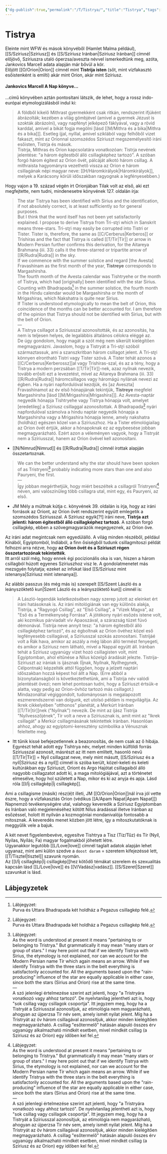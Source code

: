 ```yaml
---
{"dg-publish":true,"permalink":"/T/Tistrya/","title":"Tistrya","tags":["dg_uploaded","Englishtexttranslated"],"created":"2023-10-28T03:55","updated":"2023-10-28T08:15"}
---
```





# Tistrya

Eleinte mint WFW és mások könyvéből (Hamlet Malma például), [[S/Szíriusz\|Szíriusz]] és [[S/Szíriusz Iránban\|Szíriusz Iránban]] címnél előjövő, Szíriuszra utaló óperzsa/aveszta névvel ismerkedtünk meg, azóta, Jankovics Marcell adata alapján már bővül a kör.  
Előjött [[O/Orion\|Orion]] címnél mint **Tistrija isten** (sőt, mint vízfakasztó esőistenként is említi) akár mint Orion, akár mint Szíriusz.  

#### Jankovics Marcell A Nap könyve...

...című könyvében aztán pontosítani látszik, de lehet, hogy a rossz indo-európai etymologizálásból indul ki:  
> A földből kikelő Mithrast gyermekként csak ritkán, rendszerint ifjúként ábrázolták; kezében a világ gömbjével (amivel a gyermek Jézust is szokták ábrázolni), vagy napfényt jelképező fáklyával, vagy a rövid karddal, amivel a bikát fogja megölni \[lásd [[M/Mithra és a bika\|Mithra és a bika]]\]. Esetleg íjjal, nyíllal, amivel sziklából vagy felhőből vizet fakaszt, mint az Orionnal szomszédos Szíriuszt megszemélyesítő iráni esőisten, Tistrja és mások.  
> Tistrja, Mithras és Orion kapcsolatára vonatkozóan: Tistrja nevének jelentése: "a három égitestből álló csillagképhez tartozó". A szóban forgó három égitest az Orion övét, pálcáját alkotó három csillag. A mithraista hagyományra vezethető vissza az Orion e három csillagának népi magyar neve: [[H/Háromkirályok\|Háromkirályok]], melyek a Karácsony körüli időszakban ragyognak a legfényesebben.)  

Hogy vajon a 19. század végén írt Orionjában Tilak volt az első, aki ezt megfejtette, nem tudni, mindenesetre könyvének 127. oldalán írja:  
> The star Tistrya has been identified with Sirius and the identification, if not absolutely correct, is at least sufficiently so for general purposes.  
> But I think that the word itself has not been yet satisfactorily explained. I propose to derive Tistrya from Tri-str̥i which in Sanskrit means three-stars. Tri-str̥i may easily be corrupted into Tistri or Tister. Tister is, therefore, the same as [[C/Cerberus\|Kerberos]] or Trishiras and the fact that Tistrya is called [[T/Tír\|Tír]] or arrow in Modern Persian further confirms this derivation, for the Aitareya Brahmana (iii. 33) calls it the three-starred or tripartite arrow of [[R/Rudra\|Rudra]] in the sky.  
> If we commence with the summer solstice and regard \[the Avesta\] Fravashinam as the first month of the year, **Tistreye** corresponds to Margashirsha.  
> The fourth month of the Avesta calendar was Tishtryehe or the month of Tistrya, which had \[originally\] been identified with the star Sirius. Counting with Bhadrapada[^1] in the summer solstice, the fourth month in the Hindu calendar would be Margashirsha or the month of Mrigashiras, which Nakshatra is quite near Sirius.  
> If Tister is understood etymologically to mean the belt of Orion, this coincidence of the months can be better accounted for. I am therefore of the opinion that Tistrya should not be identified with Sirius, but with the belt of Orion.  
> —  
> A Tistrya csillagot a Szíriusszal azonosították, és az azonosítás, ha nem is teljesen helyes, de legalábbis általános célokra eléggé az.  
> De úgy gondolom, hogy magát a szót még nem sikerült kielégítően megmagyarázni. Javaslom, hogy a Tistryát a Tri-str̥i szóból származtassuk, ami a szanszkritban három csillagot jelent. A Tri-str̥i könnyen elrontható Tistri vagy Tister szóvá. A Tister tehát azonos a [[C/Cerberus\|Kerberossz]]al vagy Trishiras-szal, és az a tény, hogy a Tistrya a modern perzsában [[T/Tír\|Tír]]-nek, azaz nyílnak nevezik, tovább erősíti ezt a levezetést, mivel az Aitareya Brahmana (iii. 33) [[R/Rudra\|Rudra]] háromcsillagos vagy háromágú nyilának nevezi az égben.
> Ha a nyári napfordulóval kezdjük, és \[az Aveszta\] Fravashinamot az év első hónapjának tekintjük, **Tistreye** megfelel Margashirsha \[lásd [[M/Mrigashira\|Mrigashira]]\].
> Az Avesta-naptár negyedik hónapja Tishtryehe vagy Tistrya hónapja volt, amelyet \[eredetileg\] a Szíriusz csillaggal azonosítottak. A Bhadrapada[^1] nyári napfordulóval számolva a hindu naptár negyedik hónapja a Margashirsha vagy a Mrigashira hónapja lenne, amely nakshatra (holdház) egészen közel van a Szíriuszhoz.
> Ha a Tister etimológiailag az Orion övét értjük, akkor a hónapoknak ez az egybeesése jobban megmagyarázható. Ezért azon a véleményen vagyok, hogy a Tistryát nem a Szíriusszal, hanem az Orion övével kell azonosítani.
- [[N/Nimrud\|Nimrud]] és [[R/Rudra\|Rudra]] címnél írottak alapján összetartoznak.  

> We can the better understand why the star should have been spoken of as Tristryeni[^2] probably indicating more stars than one and also Pauryeni, the first.  
> —  
> Így jobban megérthetjük, hogy miért beszéltek a csillagról Tristryeni[^2] néven, ami valószínűleg több csillagra utal, mint egy, és Pauryeni, az első.  
- JM Mély a múltnak kútja c. könyvének 39. oldalán is írja, hogy az iráni források az Oriont, az Orion övét rendszerint együtt emlegetik a szomszédos Szíriusszal. A Szíriusz egyik\[?!\] iráni neve, **Tistrja azt jelenti: három égitestből álló csillagképhez tartozó**. A szóban forgó csillagkép, ebben a szövegmagyarázók megegyeznek, az Orion öve.

Az iráni adat megintcsak nem egyedülálló. A világ minden részéből, például Kínából, Egyiptomból, Indiából, a finn ősiségből tudunk csillagmítoszi példát felhozni arra nézve, hogy **az Orion övét és a Szíriuszt régen összetartozónak tekintették**.  
Itt arról szól még, hogy ennek égi pocizionális oka is van, hiszen a három csillagból húzott egyenes Szíriuszhoz visz le. A gondolatmenetet más mezsgyén folytatja; ezeket az infokat lásd [[S/Szíriusz mint istenanya\|Szíriusz mint istenanya]].   

Az alábbi passzus (és még más is) szerepelt [[S/Szent László és a leányszöktető kun\|Szent László és a leányszöktető kun]] címnél is:  
> A László-legendák keletkezésében nagy szerep jutott az eleinket ért iráni hatásoknak is. Az iráni mitológiának van egy különös alakja, Tistrija, a "Ragyogó Csillag", az "Első Csillag", a "Vizek Magva", az "Eső és a Termékenység Forrása". A jótékony nyári esőzés istene volt, aki kozmikus párviadalt vív Apaoszával, a szárazság tüzet fúvó démonával. Tistrija neve annyit tesz: "a három égitestből álló csillagképhez tartozó", és az égboltnak az Orion övéhez közel eső legfényesebb csillagával, a Szíriusszal szokás azonosítani. Tistrijáé volt a Rák hava, amikor az aszály a még lábon álló termést fenyegeti, és amikor a Szíriusz nem látható, mivel a Nappal együtt áll. Iránban tehát a Szíriusz ugyanúgy vizet hozó csillagisten volt, mint Egyiptomban, ahol eltűnése a Nílus közelgő áradását jelezte. Tistrija-Szíriuszt az irániak is íjásznak (Íjnak, Nyílnak, Nyílhegynek, Célpontnak) képzelték attól függően, hogy a jelzett naptári időszakban hozzá képest hol állt a Nap. (Erre abból a bizonytalanságból is következtethetünk, ami a Tistrija név valódi jelentését övezi; nem lehet pontosan tudni, hogy a Szíriuszt értsük-e alatta, vagy pedig az Orion-övhöz tartozó más csillagot.) Mindazonáltal végiggondolt, tudományosan is megalapozott eszmerendszerrel van dolgunk, ezt utolsó példám is megvilágítja. Az Ikrek cikkelyében "otthonos" planétát, a Merkúrt Iránban [[T/Tír\|tír]]nek ("Nyílnak") nevezik. De mint az íjász Tistrija "Nyílvesszőjének", Tír volt a neve a Szíriusznak is, amit mint az "Ikrek csillagát" a Merkúr csillagmásának tekintettek Iránban. Hasonlóan ahhoz, ahogy az egyiptomi-keresztény szimbolika a Vénusznak feleltette meg.  
- Itt tűnik kissé befejezetlennek a beazonosítás, de nem csak az ő hibája. Egyrészt tehát adott egy Tishtrya név, melyet minden külföldi forrás Szíriusszal azonosít, másrészt az itt nem említett, hasonló nevű [[T/Tír\|Tír]] = Nyíl csillagzat neve, mely mint másutt, [[S/Szíriusz és a nyíl\|Szíriusz és a nyíl]] címnél is szóba került, közel-keleti és keleti kultúrákban egy Szíriuszt, Oriont és Argo Hajótat csillagaiból álló nagyobb csillagzatot adott ki, a maga mitológiájával, azt a történetet elmesélve, hogy hol született a Nap, mikor és ki az anyja és apja. Lásd róla [[I/Íj csillagkép\|Íj csillagkép]].  

Ami a csillagisme (másik) rész(é)t illeti, JM [[O/Orion\|Orion]]nál írva jól vette észre, hogy a vízfakasztás Orion (védikus [[A/Apam Napat\|Apam Napat]]) Napnemző tevékenységére utal, valahogy keveredik a Szíriusz Egyiptomban és Iránban való megjelenéséhez kötött Nílus áradással illetve Iránban az esőzéssel, holott itt nyilván a kozmogóniai mondanivalója fontosabb a mítosznak. A keveredés menet közben jött létre, így a mítoszkutatóknak is meggyűlik vele a bajuk.  

A két nevet figyelembevéve, egyesítve Tishtrya a Tisz (Tíz/Tűz) és Tír (Nyíl, Nyilas, Nyílás; Fa) magyar fogalmakból jöhetett létre.  
Ugyanakkor legutóbb [[L/Love\|love]] címnél taglalt adatok alapján lehet ugyanaz, mint ami külön szedve a `doost daram` = szeretem kifejezéssé lett, [[T/Tisztel\|tisztel]] szavunk nyomán.  
Az [[I/Íj csillagkép\|Íj csillagkép]]hez kötődő témákat szerelem és szexualitás kapcsán lásd [[L/Love\|love]] és [[V/Vadász\|vadász]]. [[S/Szeret\|Szeret]] szavunkat is lásd.  

## Lábjegyzetek

[^1]: Lábjegyzet:  
Purva és Uttara Bhadrapada két holdház a Pegazus csillagkép felé.  

[^2]: Lábjegyzet:  
As the word is understood at present it means "pertaining to or belonging to Tristrya." But grammatically it may mean "many stars or group of stars." I may here point out that if we identify Tistrya with Sirius, the etymology is not explained, nor can we account for the Modern Persian name Tír which again means an arrow. While if we identify Tristrya with the three stars in the belt everything is satisfactorily accounted for. All the arguments based upon the "rain-producing" influence of the star are equally applicable in either case, since both the stars (Sirius and Orion) rise at the same time.  
—  
A szó jelenlegi értelmezése szerint azt jelenti, hogy "a Tristryára vonatkozó vagy ahhoz tartozó". De nyelvtanilag jelentheti azt is, hogy "sok csillag vagy csillagok csoportja". Itt jegyzem meg, hogy ha a Tistryát a Szíriusszal azonosítjuk, az etimológia nem magyarázható, ahogyan az újperzsa Tír név sem, amely ismét nyilat jelent. Míg ha a Tristryát az öv három csillagával azonosítjuk, akkor minden kielégítően megmagyarázható. A csillag "esőtermelő" hatásán alapuló összes érv ugyanúgy alkalmazható mindkét esetben, mivel mindkét csillag (a Szíriusz és az Orion) egy időben kel fel.  
